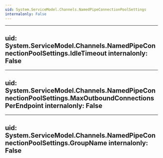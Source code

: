 ```yaml
---
uid: System.ServiceModel.Channels.NamedPipeConnectionPoolSettings
internalonly: False
---
```


---
uid: System.ServiceModel.Channels.NamedPipeConnectionPoolSettings.IdleTimeout
internalonly: False
---

---
uid: System.ServiceModel.Channels.NamedPipeConnectionPoolSettings.MaxOutboundConnectionsPerEndpoint
internalonly: False
---

---
uid: System.ServiceModel.Channels.NamedPipeConnectionPoolSettings.GroupName
internalonly: False
---

